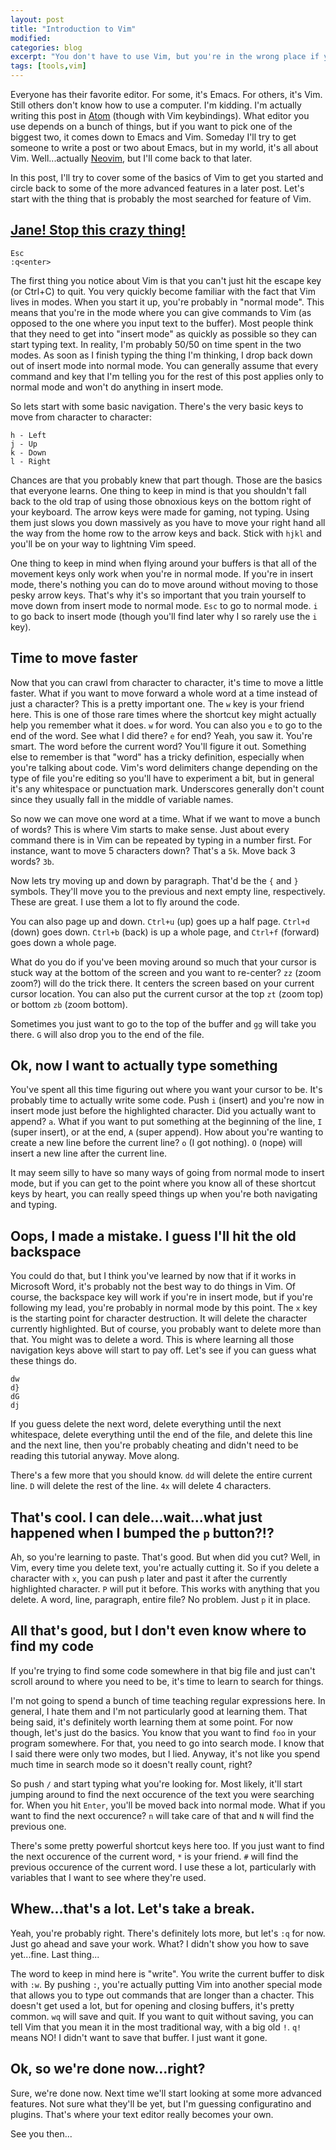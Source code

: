 ```yaml
---
layout: post
title: "Introduction to Vim"
modified:
categories: blog
excerpt: "You don't have to use Vim, but you're in the wrong place if you do."
tags: [tools,vim]
---
```


Everyone has their favorite editor. For some, it's Emacs. For others, it's Vim.
Still others don't know how to use a computer. I'm kidding. I'm actually writing
this post in [Atom](https://atom.io) (though with Vim keybindings). What editor
you use depends on a bunch of things, but if you want to pick one of the biggest
two, it comes down to Emacs and Vim. Someday I'll try to get someone to write a
post or two about Emacs, but in my world, it's all about Vim. Well...actually
[Neovim](http://neovim.io), but I'll come back to that later.

In this post, I'll try to cover some of the basics of Vim to get you started and
circle back to some of the more advanced features in a later post. Let's start
with the thing that is probably the most searched for feature of Vim.

## [Jane! Stop this crazy thing!](https://www.youtube.com/watch?v=gTZ91YtKLN4)

```
Esc
:q<enter>
```

The first thing you notice about Vim is that you can't just hit the escape key
(or Ctrl+C) to quit. You very quickly become familiar with the fact that Vim
lives in modes. When you start it up, you're probably in "normal mode". This
means that you're in the mode where you can give commands to Vim (as opposed to
the one where you input text to the buffer). Most people think that they need to
get into "insert mode" as quickly as possible so they can start typing text. In
reality, I'm probably 50/50 on time spent in the two modes. As soon as I finish
typing the thing I'm thinking, I drop back down out of insert mode into normal
mode. You can generally assume that every command and key that I'm telling you
for the rest of this post applies only to normal mode and won't do anything in
insert mode.

So lets start with some basic navigation. There's the very basic keys to move
from character to character:

```
h - Left
j - Up
k - Down
l - Right
```

Chances are that you probably knew that part though. Those are the basics that
everyone learns. One thing to keep in mind is that you shouldn't fall back to
the old trap of using those obnoxious keys on the bottom right of your keyboard.
The arrow keys were made for gaming, not typing. Using them just slows you down
massively as you have to move your right hand all the way from the home row to
the arrow keys and back. Stick with `hjkl` and you'll be on your way to
lightning Vim speed.

One thing to keep in mind when flying around your buffers is that all of the
movement keys only work when you're in normal mode. If you're in insert mode,
there's nothing you can do to move around without moving to those pesky arrow
keys. That's why it's so important that you train yourself to move down from
insert mode to normal mode. `Esc` to go to normal mode. `i` to go back to insert
mode (though you'll find later why I so rarely use the `i` key).

## Time to move faster

Now that you can crawl from character to character, it's time to move a little
faster. What if you want to move forward a whole word at a time instead of just
a character? This is a pretty important one. The `w` key is your friend here.
This is one of those rare times where the shortcut key might actually help you
remember what it does. `w` for word. You can also you `e` to go to the end of
the word. See what I did there? `e` for end? Yeah, you saw it. You're smart. The
word `b`efore the current word? You'll figure it out. Something else to remember
is that "word" has a tricky definition, especially when you're talking about
code. Vim's word delimiters change depending on the type of file you're editing
so you'll have to experiment a bit, but in general it's any whitespace or
punctuation mark. Underscores generally don't count since they usually fall in
the middle of variable names.

So now we can move one word at a time. What if we want to move a bunch of words?
This is where Vim starts to make sense. Just about every command there is in Vim
can be repeated by typing in a number first. For instance, want to move 5
characters down? That's a `5k`. Move back 3 words? `3b`.

Now lets try moving up and down by paragraph. That'd be the `{` and `}` symbols.
They'll move you to the previous and next empty line, respectively. These are
great. I use them a lot to fly around the code.

You can also page up and down. `Ctrl+u` (up) goes up a half page. `Ctrl+d`
(down) goes down. `Ctrl+b` (back) is up a whole page, and `Ctrl+f` (forward)
goes down a whole page.

What do you do if you've been moving around so much that your cursor is stuck
way at the bottom of the screen and you want to re-center? `zz` (zoom zoom?)
will do the trick there. It centers the screen based on your current cursor
location. You can also put the current cursor at the top `zt` (zoom top) or
bottom `zb` (zoom bottom).

Sometimes you just want to go to the top of the buffer and `gg` will take you
there. `G` will also drop you to the end of the file.

## Ok, now I want to actually type something

You've spent all this time figuring out where you want your cursor to be. It's
probably time to actually write some code. Push `i` (insert) and you're now in
insert mode just before the highlighted character. Did you actually want to
append? `a`. What if you want to put something at the beginning of the line, `I`
(super insert), or at the end, `A` (super append). How about you're wanting to
create a new line before the current line? `o` (I got nothing). `O` (nope) will
insert a new line after the current line.

It may seem silly to have so many ways of going from normal mode to insert mode,
but if you can get to the point where you know all of these shortcut keys by
heart, you can really speed things up when you're both navigating and typing.

## Oops, I made a mistake. I guess I'll hit the old backspace

You could do that, but I think you've learned by now that if it works in
Microsoft Word, it's probably not the best way to do things in Vim. Of course,
the backspace key will work if you're in insert mode, but if you're following my
lead, you're probably in normal mode by this point. The `x` key is the starting
point for character destruction. It will delete the character currently
highlighted. But of course, you probably want to delete more than that. You
might was to delete a word. This is where learning all those navigation keys
above will start to pay off. Let's see if you can guess what these things do.

```
dw
d}
dG
dj
```

If you guess delete the next word, delete everything until the next whitespace,
delete everything until the end of the file, and delete this line and the next
line, then you're probably cheating and didn't need to be reading this tutorial
anyway. Move along.

There's a few more that you should know. `dd` will delete the entire current
line. `D` will delete the rest of the line. `4x` will delete 4 characters.

## That's cool. I can dele...wait...what just happened when I bumped the `p` button?!?

Ah, so you're learning to paste. That's good. But when did you cut? Well, in
Vim, every time you delete text, you're actually cutting it. So if you delete a
character with `x`, you can push `p` later and past it after the currently
highlighted character. `P` will put it before. This works with anything that you
delete. A word, line, paragraph, entire file? No problem. Just `p` it in place.

## All that's good, but I don't even know where to find my code

If you're trying to find some code somewhere in that big file and just can't
scroll around to where you need to be, it's time to learn to search for things.

I'm not going to spend a bunch of time teaching regular expressions here. In
general, I hate them and I'm not particularly good at learning them. That being
said, it's definitely worth learning them at some point. For now though, let's
just do the basics. You know that you want to find `foo` in your program
somewhere. For that, you need to go into search mode. I know that I said there
were only two modes, but I lied. Anyway, it's not like you spend much time in
search mode so it doesn't really count, right?

So push `/` and start typing what you're looking for. Most likely, it'll start
jumping around to find the next occurence of the text you were searching for.
When you hit `Enter`, you'll be moved back into normal mode. What if you want to
find the next occurence? `n` will take care of that and `N` will find the
previous one.

There's some pretty powerful shortcut keys here too. If you just want to find
the next occurence of the current word, `*` is your friend. `#` will find the
previous occurence of the current word. I use these a lot, particularly with
variables that I want to see where they're used.

## Whew...that's a lot. Let's take a break.

Yeah, you're probably right. There's definitely lots more, but let's `:q` for
now. Just go ahead and save your work. What? I didn't show you how to save
yet...fine. Last thing...

The word to keep in mind here is "write". You write the current buffer to disk
with `:w`. By pushing `:`, you're actually putting Vim into another special mode
that allows you to type out commands that are longer than a chacter. This
doesn't get used a lot, but for opening and closing buffers, it's pretty common.
`wq` will save and quit. If you want to quit without saving, you can tell Vim
that you mean it in the most traditional way, with a big old `!`. `q!` means NO!
I didn't want to save that buffer. I just want it gone.

## Ok, so we're done now...right?

Sure, we're done now. Next time we'll start looking at some more advanced
features. Not sure what they'll be yet, but I'm guessing configuratino and
plugins. That's where your text editor really becomes your own.

See you then...
